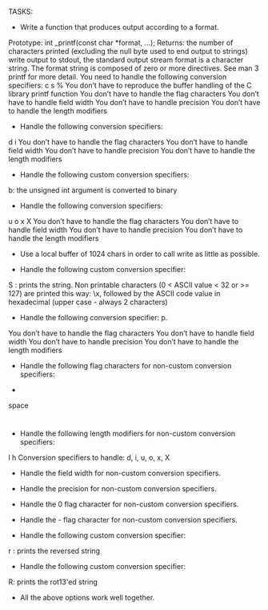 TASKS:

* Write a function that produces output according to a format.

Prototype: int _printf(const char *format, ...);
Returns: the number of characters printed (excluding the null byte used to end output to strings)
write output to stdout, the standard output stream
format is a character string. The format string is composed of zero or more directives. See man 3 printf for more detail. You need to handle the following conversion specifiers:
c
s
%
You don’t have to reproduce the buffer handling of the C library printf function
You don’t have to handle the flag characters
You don’t have to handle field width
You don’t have to handle precision
You don’t have to handle the length modifiers

* Handle the following conversion specifiers:

d
i
You don’t have to handle the flag characters
You don’t have to handle field width
You don’t have to handle precision
You don’t have to handle the length modifiers

* Handle the following custom conversion specifiers:

b: the unsigned int argument is converted to binary

* Handle the following conversion specifiers:

u
o
x
X
You don’t have to handle the flag characters
You don’t have to handle field width
You don’t have to handle precision
You don’t have to handle the length modifiers

* Use a local buffer of 1024 chars in order to call write as little as possible.

* Handle the following custom conversion specifier:

S : prints the string.
Non printable characters (0 < ASCII value < 32 or >= 127) are printed this way: \x, followed by the ASCII code value in hexadecimal (upper case - always 2 characters)

* Handle the following conversion specifier: p.

You don’t have to handle the flag characters
You don’t have to handle field width
You don’t have to handle precision
You don’t have to handle the length modifiers

* Handle the following flag characters for non-custom conversion specifiers:

+
space
#

* Handle the following length modifiers for non-custom conversion specifiers:

l
h
Conversion specifiers to handle: d, i, u, o, x, X

* Handle the field width for non-custom conversion specifiers.

* Handle the precision for non-custom conversion specifiers.

* Handle the 0 flag character for non-custom conversion specifiers.

* Handle the - flag character for non-custom conversion specifiers.

* Handle the following custom conversion specifier:

r : prints the reversed string

* Handle the following custom conversion specifier:

R: prints the rot13'ed string

* All the above options work well together.
